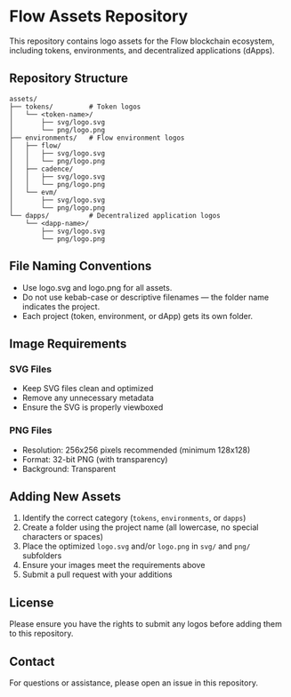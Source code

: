 # Flow Assets Repository

This repository contains logo assets for the Flow blockchain ecosystem, including tokens, environments, and decentralized applications (dApps).

## Repository Structure

```
assets/
├── tokens/         # Token logos
│   └── <token-name>/
│       ├── svg/logo.svg
│       └── png/logo.png
├── environments/   # Flow environment logos
│   ├── flow/
│   │   ├── svg/logo.svg
│   │   └── png/logo.png
│   ├── cadence/
│   │   ├── svg/logo.svg
│   │   └── png/logo.png
│   └── evm/
│       ├── svg/logo.svg
│       └── png/logo.png
└── dapps/          # Decentralized application logos
    └── <dapp-name>/
        ├── svg/logo.svg
        └── png/logo.png
```

## File Naming Conventions

-   Use logo.svg and logo.png for all assets.
-   Do not use kebab-case or descriptive filenames — the folder name indicates the project.
-   Each project (token, environment, or dApp) gets its own folder.

## Image Requirements

### SVG Files

-   Keep SVG files clean and optimized
-   Remove any unnecessary metadata
-   Ensure the SVG is properly viewboxed

### PNG Files

-   Resolution: 256x256 pixels recommended (minimum 128x128)
-   Format: 32-bit PNG (with transparency)
-   Background: Transparent

## Adding New Assets

1. Identify the correct category (`tokens`, `environments`, or `dapps`)
2. Create a folder using the project name (all lowercase, no special characters or spaces)
3. Place the optimized `logo.svg` and/or `logo.png` in `svg/` and `png/` subfolders
4. Ensure your images meet the requirements above
5. Submit a pull request with your additions

## License

Please ensure you have the rights to submit any logos before adding them to this repository.

## Contact

For questions or assistance, please open an issue in this repository.
